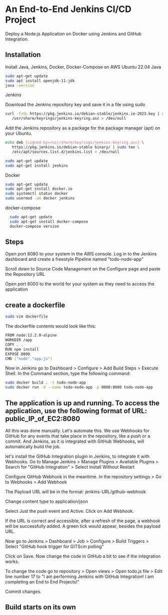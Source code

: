 
# An End-to-End Jenkins CI/CD Project

Deploy a Node.js Application on Docker using Jenkins and GitHub Integration.


## Installation

Install Java, Jenkins, Docker, Docker-Compose on AWS Ubuntu 22.04 
Java
```bash
sudo apt-get update
sudo apt install openjdk-11-jdk
java -version

```
Jenkins 
   
Download the Jenkins repository key and save it in a file using sudo
```bash
curl -fsSL https://pkg.jenkins.io/debian-stable/jenkins.io-2023.key | sudo tee \
   /usr/share/keyrings/jenkins-keyring.asc > /dev/null
```
Add the Jenkins repository as a package for the package manager (apt) on your Ubuntu.  
```bash
echo deb [signed-by=/usr/share/keyrings/jenkins-keyring.asc] \
   https://pkg.jenkins.io/debian-stable binary/ | sudo tee \
   /etc/apt/sources.list.d/jenkins.list > /dev/null

sudo apt-get update
sudo apt-get install jenkins

```
Docker    
```bash
sudo apt-get update
sudo apt-get install docker.io
sudo systemctl status docker
sudo usermod -aG docker jenkins
```
docker-compose    
```bash
  sudo apt-get update
  sudo apt-get install docker-compose
  docker-compose version

```
## Steps

Open port 8080 to your system in the AWS console. Log in to the Jenkins dashboard and create a freestyle Pipeline named "todo-node-app"

Scroll down to Source Code Management on the Configure page and paste the Repository URL

Open port 8000 to the world for your system as they need to access the application


## create a dockerfile
```bash
sudo vim dockerfile
```

The dockerfile contents would look like this:
```bash
FROM node:12.2.0-alpine
WORKDIR /app
COPY . .
RUN npm install
EXPOSE 8000
CMD ["node","app.js"]

```
Now in Jenkins go to Dashboard > Configure > Add Build Steps > Execute Shell. In the Command section, type the following command:

```bash
sudo docker build . -t todo-node-app
sudo docker run -d --name todo-node-app -p 8000:8000 todo-node-app

```
## The application is up and running. To access the application, use the following format of URL: public_IP_of_EC2:8080

All this was done manually. Let's automate this. We use Webhooks for GitHub for any events that take place in the repository, like a push or a commit. And Jenkins, as it is integrated with GitHub Webhooks, will automatically build the job.

let's install the GitHub Integration plugin in Jenkins, to integrate it with Webhooks. Go to Manage Jenkins > Manage Plugins > Available Plugins > Search for "GitHub Integration" > Select Install Without Restart

Configure GitHub Webhook in the meantime. In the repository settings > Go to Webhooks > Add Webhook

The Payload URL will be in the format: jenkins-URL/github-webhook

Change content type to application/json

Select Just the push event and Active. Click on Add Webhook.

If the URL is correct and accessible, after a refresh of the page, a webhook will be successfully added. A green tick would appear, besides the payload URL.

Now go to Jenkins > Dashboard > Job > Configure > Build Triggers > Select "GitHub hook trigger for GITScm polling"

Click on Save. Now change the code in GitHub a bit to see if the integration works.

To change the code go to repository > Open views > Open todo.js file > Edit line number 17 to "I am performing Jenkins with GitHub Integration! I am completing an End to End Projects!"

Commit changes.

## Build starts on its own
